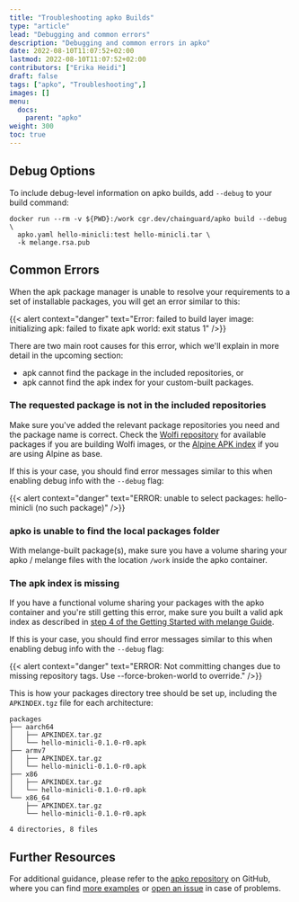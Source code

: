 ```yaml
---
title: "Troubleshooting apko Builds"
type: "article"
lead: "Debugging and common errors"
description: "Debugging and common errors in apko"
date: 2022-08-10T11:07:52+02:00
lastmod: 2022-08-10T11:07:52+02:00
contributors: ["Erika Heidi"]
draft: false
tags: ["apko", "Troubleshooting",]
images: []
menu:
  docs:
    parent: "apko"
weight: 300
toc: true
---
```


## Debug Options

To include debug-level information on apko builds, add `--debug` to your build command:

```shell
docker run --rm -v ${PWD}:/work cgr.dev/chainguard/apko build --debug \
  apko.yaml hello-minicli:test hello-minicli.tar \
  -k melange.rsa.pub
```
## Common Errors

When the apk package manager is unable to resolve your requirements to a set of installable packages, you will get an error similar to this:

{{< alert context="danger" text="Error: failed to build layer image: initializing apk: failed to fixate apk world: exit status 1" />}}


There are two main root causes for this error, which we'll explain in more detail in the upcoming section:

- apk cannot find the package in the included repositories, or
- apk cannot find the apk index for your custom-built packages.

### The requested package is not in the included repositories
Make sure you've added the relevant package repositories you need and the package name is correct.
Check the [Wolfi repository](https://github.com/wolfi-dev/os) for available packages if you are building Wolfi images,
or the [Alpine APK index](https://pkgs.alpinelinux.org/packages) if you are using Alpine as base.

If this is your case, you should find error messages similar to this when enabling debug info with the `--debug` flag:

{{< alert context="danger" text="ERROR: unable to select packages: hello-minicli (no such package)" />}}

### apko is unable to find the local packages folder
With melange-built package(s), make sure you have a volume sharing your apko / melange files with the location `/work` inside the apko container.

### The apk index is missing
If you have a functional volume sharing your packages with the apko container and you're still getting this error, make sure you built a valid apk index as described in [step 4 of the Getting Started with melange Guide](/open-source/melange/getting-started-with-melange/#step-4--building-your-apk).

If this is your case, you should find error messages similar to this when enabling debug info with the `--debug` flag:

{{< alert context="danger" text="ERROR: Not committing changes due to missing repository tags. Use --force-broken-world to override." />}}

This is how your packages directory tree should be set up, including the `APKINDEX.tgz` file for each architecture:

```
packages
├── aarch64
│   ├── APKINDEX.tar.gz
│   └── hello-minicli-0.1.0-r0.apk
├── armv7
│   ├── APKINDEX.tar.gz
│   └── hello-minicli-0.1.0-r0.apk
├── x86
│   ├── APKINDEX.tar.gz
│   └── hello-minicli-0.1.0-r0.apk
└── x86_64
    ├── APKINDEX.tar.gz
    └── hello-minicli-0.1.0-r0.apk

4 directories, 8 files
```
## Further Resources

For additional guidance, please refer to the [apko repository](https://github.com/chainguard-dev/apko) on GitHub, where you can find [more examples](https://github.com/chainguard-dev/apko/tree/main/examples) or [open an issue](https://github.com/chainguard-dev/apko/issues/new/choose) in case of problems.
